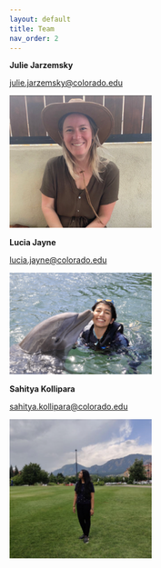 ```yaml
---
layout: default
title: Team
nav_order: 2
---
```

**Julie Jarzemsky**

julie.jarzemsky@colorado.edu 

<img src='content/img/JJ-Photo.png' width='250' alt='Julia'>


**Lucia Jayne**

lucia.jayne@colorado.edu 

<img src='content/img/LJ-Photo.jpg' width='250' alt='Lucia'>


**Sahitya Kollipara**

sahitya.kollipara@colorado.edu 

<img src='content/img/SK-Photo.jpg' width='250' alt='Sahitya'>


